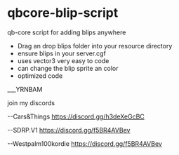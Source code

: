 # qbcore-blip-script
qb-core script for adding blips anywhere


- Drag an drop blips folder into your resource directory
- ensure blips in your server.cgf
- uses vector3 very easy to code 
- can change the blip sprite an color 
- optimized code

___YRNBAM

join my discords

--Cars&Things
https://discord.gg/h3deXeGcBC

--SDRP.V1
https://discord.gg/f5BR4AVBev

--Westpalm100kordie
https://discord.gg/f5BR4AVBev
